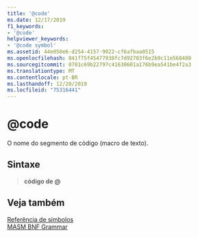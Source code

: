```yaml
---
title: '@code'
ms.date: 12/17/2019
f1_keywords:
- '@code'
helpviewer_keywords:
- '@code symbol'
ms.assetid: 44e050e6-d254-4157-9022-cf6afbaa0515
ms.openlocfilehash: 841f75f45477938fc7d92703f6e2b9c11e568480
ms.sourcegitcommit: 0781c69b22797c41630601a176b9ea541be4f2a3
ms.translationtype: MT
ms.contentlocale: pt-BR
ms.lasthandoff: 12/20/2019
ms.locfileid: "75316441"
---
```

# <a name="code"></a>\@code

O nome do segmento de código (macro de texto).

## <a name="syntax"></a>Sintaxe

> **código de \@**

## <a name="see-also"></a>Veja também

[Referência de símbolos](symbols-reference.md)\
[MASM BNF Grammar](masm-bnf-grammar.md)
